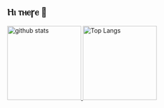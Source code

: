 ## Ⲏⲓ ⲧⲏⲉꞅⲉ 👋
<a href="https://github.com/anuraghazra/github-readme-stats">
  <img alt="github stats" height="170px" src="https://github-readme-stats.vercel.app/api?username=NanaFujishima&theme=shadow_red&show_icons=true&count_private=true" />
</a>
<a href="https://github.com/anuraghazra/github-readme-stats">
  <img alt="Top Langs" height="170px" src="https://github-readme-stats.vercel.app/api/top-langs/?username=NanaFujishima&layout=compact&theme=shadow_red" />
</a>



<!--<p align="center"> 
  <img alt="github stats" height="170px" src="https://github-readme-stats.vercel.app/api?username=NanaFujishima&theme=shadow_red&show_icons=true&count_private=true" /><br>
  <img alt="Top Langs" height="170px" src="https://github-readme-stats.vercel.app/api/top-langs/?username=NanaFujishima&layout=compact&theme=dracula" />
</p>-->


<!--
**NanaFujishima/NanaFujishima** is a ✨ _special_ ✨ repository because its `README.md` (this file) appears on your GitHub profile.

Here are some ideas to get you started:

- 🔭 I’m currently working on ...
- 🌱 I’m currently learning ...
- 👯 I’m looking to collaborate on ...
- 🤔 I’m looking for help with ...
- 💬 Ask me about ...
- 📫 How to reach me: ...
- 😄 Pronouns: ...
- ⚡ Fun fact: ...
-->
